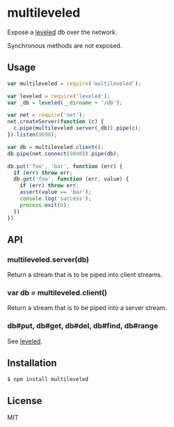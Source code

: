 
# multileveled

Expose a [leveled](https://github.com/juliangruber/node-leveled) db over the network.

Synchronous methods are not exposed.

## Usage

```js
var multileveled = require('multileveled');

var leveled = require('leveled');
var _db = leveled(__dirname + '/db');

var net = require('net');
net.createServer(function (c) {
  c.pipe(multileveled.server(_db)).pipe(c);
}).listen(9898);

var db = multileveled.client();
db.pipe(net.connect(9898)).pipe(db);

db.put('foo', 'bar', function (err) {
  if (err) throw err;
  db.get('foo', function (err, value) {
    if (err) throw err;
    assert(value == 'bar');
    console.log('success');
    process.exit(0);
  })
})
```

## API

### multileveled.server(db)

Return a stream that is to be piped into client streams.

### var db = multileveled.client()

Return a stream that is to be piped into a server stream.

### db#put, db#get, db#del, db#find, db#range

See [leveled](https://github.com/juliangruber/node-leveled).

## Installation

```bash
$ npm install multileveled
```

## License

MIT
